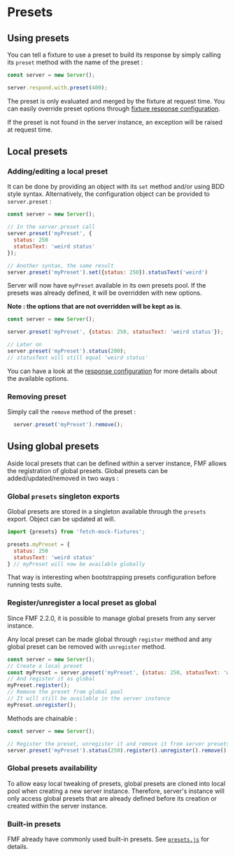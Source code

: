 # Presets

## Using presets
You can tell a fixture to use a preset to build its response by simply calling its `preset` method with the name of the preset :

```javascript
const server = new Server();

server.respond.with.preset(400);
```

The preset is only evaluated and merged by the fixture at request time. You can easily override preset options through [fixture response configuration](fixtures.html).

If the preset is not found in the server instance, an exception will be raised at request time.

## Local presets

### Adding/editing a local preset
It can be done by providing an object with its `set` method and/or using BDD style syntax. Alternatively, the configuration object can be provided to `server.preset` :

```javascript
const server = new Server();

// In the server.preset call
server.preset('myPreset', {
  status: 250
  statusText: 'weird status'
});

// Another syntax, the same result
server.preset('myPreset').set({status: 250}).statusText('weird')
```

Server will now have `myPreset` available in its own presets pool. If the presets was already defined, it will be overridden with new options.

**Note : the options that are not overridden will be kept as is**.

```javascript
const server = new Server();

server.preset('myPreset', {status: 250, statusText: 'weird status'});

// Later on
server.preset('myPreset').status(200);
// statusText will still equal 'weird status'
```

You can have a look at the [response configuration](response-configuration.html) for more details about the available options.

### Removing preset
Simply call the `remove` method of the preset :
```javascript
  server.preset('myPreset').remove();
```
## Using global presets
Aside local presets that can be defined within a server instance, FMF allows the registration of global presets. Global presets can be added/updated/removed in two ways :

### Global `presets` singleton exports
Global presets are stored in a singleton available through the `presets` export. Object can be updated at will.

```javascript
import {presets} from 'fetch-mock-fixtures';

presets.myPreset = {
  status: 250
  statusText: 'weird status'
} // myPreset will now be available globally
```

That way is interesting when bootstrapping presets configuration before running tests suite.

### Register/unregister a local preset as global
Since FMF 2.2.0, it is possible to manage global presets from any server instance.

Any local preset can be made global through `register` method and any global preset can be removed with `unregister` method.

```javascript
const server = new Server();
// Create a local preset
const myPreset = server.preset('myPreset', {status: 250, statusText: 'weird status'});
// And register it as global
myPreset.register();
// Remove the preset from global pool
// It will still be available in the server instance
myPreset.unregister();
```

Methods are chainable :
```javascript
const server = new Server();

// Register the preset, unregister it and remove it from server presets pool
server.preset('myPreset').status(250).register().unregister().remove();
```

### Global presets availability
To allow easy local tweaking of presets, global presets are cloned into local pool when creating a new server instance. Therefore, server's instance will only access global presets that are already defined before its creation or created within the server instance.

### Built-in presets
FMF already have commonly used built-in presets. See [`presets.js`](../file/src/presets.js.html) for details.

